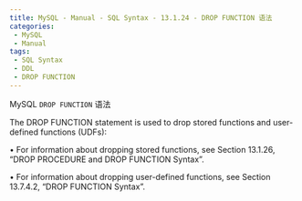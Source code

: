 ```yaml
---
title: MySQL - Manual - SQL Syntax - 13.1.24 - DROP FUNCTION 语法
categories: 
 - MySQL
 - Manual
tags: 
 - SQL Syntax
 - DDL
 - DROP FUNCTION
---
```


MySQL `DROP FUNCTION` 语法

<!--more-->

The DROP FUNCTION statement is used to drop stored functions and user-defined functions (UDFs):

• For information about dropping stored functions, see Section 13.1.26, “DROP PROCEDURE and DROP
FUNCTION Syntax”.

• For information about dropping user-defined functions, see Section 13.7.4.2, “DROP FUNCTION
Syntax”.

